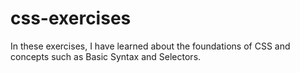 # css-exercises

In these exercises, I have learned about the foundations of CSS and concepts such as Basic Syntax and Selectors.
